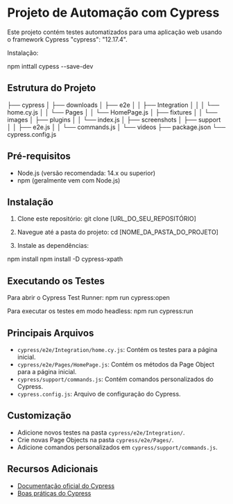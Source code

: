 # Projeto de Automação com Cypress

Este projeto contém testes automatizados para uma aplicação web usando o framework Cypress "cypress": "12.17.4".

Instalação:

npm inttall cypess --save-dev

## Estrutura do Projeto

├── cypress
│   ├── downloads
│   ├── e2e
│   │   ├── Integration
│   │   │   └── home.cy.js
│   │   └── Pages
│   │       └── HomePage.js
│   ├── fixtures
│   │   └── images
│   ├── plugins
│   │   └── index.js
│   ├── screenshots
│   ├── support
│   │   ├── e2e.js
│   │   └── commands.js
│   └── videos
├── package.json
└── cypress.config.js

## Pré-requisitos

- Node.js (versão recomendada: 14.x ou superior)
- npm (geralmente vem com Node.js)

## Instalação

1. Clone este repositório:
git clone [URL_DO_SEU_REPOSITÓRIO]

2. Navegue até a pasta do projeto:
cd [NOME_DA_PASTA_DO_PROJETO]

3. Instale as dependências:

npm install
npm install -D cypress-xpath

## Executando os Testes

Para abrir o Cypress Test Runner:
npm run cypress:open

Para executar os testes em modo headless:
npm run cypress:run

## Principais Arquivos

- `cypress/e2e/Integration/home.cy.js`: Contém os testes para a página inicial.
- `cypress/e2e/Pages/HomePage.js`: Contém os métodos da Page Object para a página inicial.
- `cypress/support/commands.js`: Contém comandos personalizados do Cypress.
- `cypress.config.js`: Arquivo de configuração do Cypress.

## Customização

- Adicione novos testes na pasta `cypress/e2e/Integration/`.
- Crie novas Page Objects na pasta `cypress/e2e/Pages/`.
- Adicione comandos personalizados em `cypress/support/commands.js`.

## Recursos Adicionais

- [Documentação oficial do Cypress](https://docs.cypress.io/)
- [Boas práticas do Cypress](https://docs.cypress.io/guides/references/best-practices)

